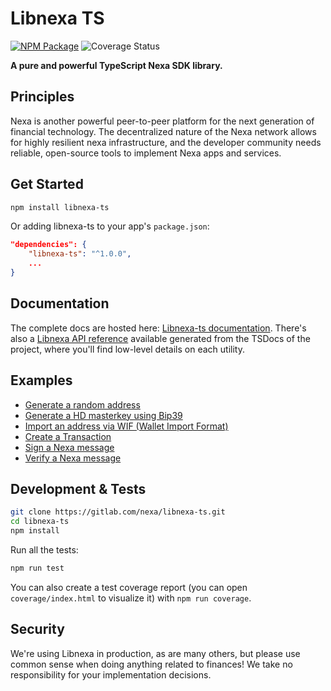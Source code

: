 # Libnexa TS

[![NPM Package](https://img.shields.io/npm/v/libnexa-ts.svg?style=flat-square)](https://www.npmjs.org/package/libnexa-ts)
![Coverage Status](https://img.shields.io/badge/coverage-100%25-brightgreen)

**A pure and powerful TypeScript Nexa SDK library.**

## Principles

Nexa is another powerful peer-to-peer platform for the next generation of financial technology. The decentralized nature of the Nexa network allows for highly resilient nexa infrastructure, and the developer community needs reliable, open-source tools to implement Nexa apps and services.

## Get Started

```sh
npm install libnexa-ts
```

Or adding libnexa-ts to your app's `package.json`:

```json
"dependencies": {
    "libnexa-ts": "^1.0.0",
    ...
}
```

## Documentation

The complete docs are hosted here: [Libnexa-ts documentation](https://nexa.gitlab.io/libnexa-ts/).
There's also a [Libnexa API reference](docs/api/index.md) available generated from the TSDocs of the project, where you'll find low-level details on each utility.

## Examples

- [Generate a random address](docs/examples.md#generate-a-random-address)
- [Generate a HD masterkey using Bip39](docs/examples.md#generate-an-address-using-BIP39-mnemonic-seed)
- [Import an address via WIF (Wallet Import Format)](docs/examples.md#import-an-address-via-wif)
- [Create a Transaction](docs/examples.md#create-a-transaction)
- [Sign a Nexa message](docs/examples.md#sign-a-nexa-message)
- [Verify a Nexa message](docs/examples.md#verify-a-nexa-message)

## Development & Tests

```sh
git clone https://gitlab.com/nexa/libnexa-ts.git
cd libnexa-ts
npm install
```

Run all the tests:

```sh
npm run test
```

You can also create a test coverage report (you can open `coverage/index.html` to visualize it) with `npm run coverage`.

## Security

We're using Libnexa in production, as are many others, but please use common sense when doing anything related to finances! We take no responsibility for your implementation decisions.